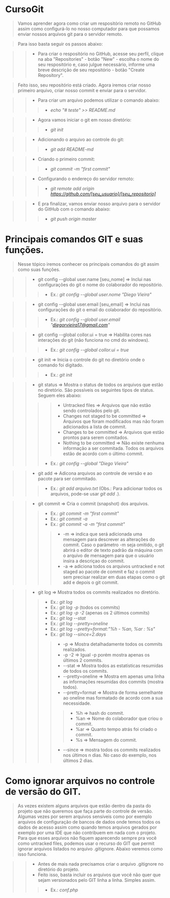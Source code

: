 # CursoGit

> Vamos aprender agora como criar um respositório remoto no GitHub assim como configurá-lo no nosso computador para que possamos enviar nossos arquivos git para o servidor remoto.

> Para isso basta seguir os passos abaixo:

>>+ Para criar o respositório no GitHub, acesse seu perfil, clique na aba "Repositories" - botão "New" - escolha o nome do seu respositório e, caso julgue necessário, informe uma breve descrição de seu repositório - botão "Create Repository".

> Feito isso, seu repositório está criado. Agora iremos criar nosso primeiro arquivo, criar nosso commit e enviar para o servidor.

>>+ Para criar um arquivo podemos utilizar o comando abaixo:
>>>* *echo "# teste" >> README.md*

>>+ Agora vamos iniciar o git em nosso diretório:
>>>* *git init*

>>+ Adicionando o arquivo ao controle do git:
>>>* *git add README-md*

>>+ Criando o primeiro commit:
>>>* *git commit -m "first commit"*

>>+ Configurando o endereço do servidor remoto:
>>>* *git remote add origin https://github.com/[seu_usuario]/[seu_repositorio]*

>>+ E pra finalizar, vamos enviar nosso arquivo para o servidor do GitHub com o comando abaixo:
>>>* *git push origin master*


# Principais comandos GIT e suas funções.

> Nesse tópico iremos conhecer os principais comandos do git assim como suas funções.

>>+ git config --global user.name [seu_nome] => Inclui nas configurações do git o nome do colaborador do repositório.
>>>* Ex.: *git config --global user.nome "Diego Vieira"*

>>+ git config --global user.email [seu_email] => Inclui nas configurações do git o email do colaborador do repositório.
>>>* Ex.: *git config --global user.email "diegorvieira17@gmail.com"*

>>+ git config --global collor.ui = true => Habilita cores nas interações do git (não funciona no cmd do windows).
>>>* Ex.: *git config --global collor.ui = true*

>>+ git init => Inicia o controle do git no diretório onde o comando foi digitado.
>>>* Ex.: *git init*

>>+ git status => Mostra o status de todos os arquivos que estão no diretório. São possíveis os seguintes tipos de status. Seguem eles abaixo:
>>>>- Untracked files => Arquivos que não estão sendo controlados pelo git.
>>>>- Changes not staged to be committed => Arquivos que foram modificados mas não foram adicionados a lista de commit.
>>>>- Changes to be committed => Arquivos que estão prontos para serem comitados.
>>>>- Nothing to be committed => Não existe nenhuma informação a ser commitada. Todos os arquivos estão de acordo com o último commit.
>>>* Ex.: *git config --global "Diego Vieira"*

>>+ git add => Adicona arquivos ao controle de versão e ao pacote para ser commitado.
>>>* Ex.: *git add arquivo.txt* (Obs.: Para adicionar todos os arquivos, pode-se usar *git add .*).

>>+ git commit => Cria o commit (snapshot) dos arquivos.
>>>* Ex.: *git commit -m "first commit"*
>>>* Ex.: *git commit -a*
>>>* Ex.: *git commit -a -m "first commit"*
>>>>- -m => indica que será adicionada uma mensagem para descrever as alterações do commit. Caso o parâmetro -m seja omitido, o git abrirá o editor de texto padrão da máquina com o arquivo de mensagem para que o usuário insira a descriçao do commit.
>>>>- -a => adiciona todos os arquivos untracked e not staged ao pacote de commit e faz o commit sem precisar realizar em duas etapas como o git add e depois o git commit.

>>+ git log => Mostra todos os commits realizados no diretório.
>>>* Ex.: *git log*
>>>* Ex.: *git log -p* (todos os commits)
>>>* Ex.: *git log -p -2* (apenas os 2 últimos commits)
>>>* Ex.: *git log --stat*
>>>* Ex.: *git log --pretty=oneline*
>>>* Ex.: *git log --pretty=format:"%h - %an, %ar : %s"*
>>>* Ex.: *git log --since=2.days*
>>>>- -p => Mostra detalhadamente todos os commits realizados.
>>>>- -p -2 => Igual -p porém mostra apenas os últimos 2 commits.
>>>>- --stat => Mostra todos as estatísticas resumidas de todos os commits.
>>>>- --pretty=oneline => Mostra em apenas uma linha as informações resumidas dos commits (mostra todos).
>>>>- --pretty=format => Mostra de forma semelhante ao oneline mas formatado de acordo com a sua necessidade.
>>>>>- %h => hash do commit.
>>>>>- %an => Nome do colaborador que criou o commit.
>>>>>- %ar => Quanto tempo atrás foi criado o commit.
>>>>>- %s => Mensagem do commit.
>>>>- --since => mostra todos os commits realizados nos últimos n dias. No caso do exemplo, nos últimos 2 dias.


# Como ignorar arquivos no controle de versão do GIT.

>As vezes existem alguns arquivos que estão dentro da pasta do projeto que não queremos que faça parte do controle de versão. Algumas vezes por serem arquivos sensíveis como por exemplo arquivos de configuração de bancos de dados onde temos todos os dados de acesso assim como quando temos arquivos gerados por exemplo por uma IDE que não contribuem em nada com o projeto.
>Para que esses arquivos não fiquem aparecendo sempre pra você como untracked files, podemos usar o recurso do GIT que permit ignorar arquivos listados no arquivo .gitignore. Abaixo veremos como isso funciona.

>>+ Antes de mais nada precisamos criar o arquivo .gitignore no diretório do projeto.
>>+ Feito isso, basta incluir os arquivos que você não quer que sejam versionados pelo GIT linha a linha. Simples assim.
>>>* Ex.: *conf.php*